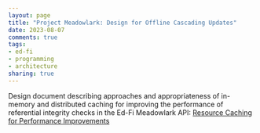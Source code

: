 ```yaml
---
layout: page
title: "Project Meadowlark: Design for Offline Cascading Updates"
date: 2023-08-07
comments: true
tags:
- ed-fi
- programming
- architecture
sharing: true
---
```


Design document describing approaches and appropriateness of in-memory and
distributed caching for improving the performance of referential integrity
checks in the Ed-Fi Meadowlark API: [Resource Caching for Performance
Improvements](https://github.com/Ed-Fi-Exchange-OSS/Meadowlark/blob/main/docs/design/caching/README.md)

